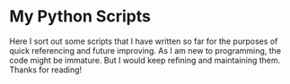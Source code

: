 # My Python Scripts

Here I sort out some scripts that I have written so far for the purposes of quick referencing and future improving. As I am new to programming, the code might be immature. But I would keep refining and maintaining them. Thanks for reading!
